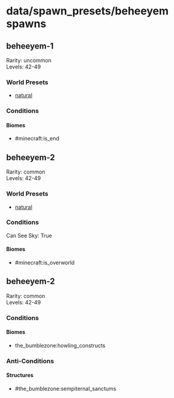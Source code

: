 # data/spawn_presets/beheeyem spawns  
  
## beheeyem-1  
Rarity: uncommon  
Levels: 42-49  
  
### World Presets  
* [natural](/data/spawn_data/natural.md)  
  
### Conditions  
  
#### Biomes  
  * #minecraft:is_end
  
  
## beheeyem-2  
Rarity: common  
Levels: 42-49  
  
### World Presets  
* [natural](/data/spawn_data/natural.md)  
  
### Conditions  
Can See Sky: True  
  
#### Biomes  
  * #minecraft:is_overworld
  
  
## beheeyem-2  
Rarity: common  
Levels: 42-49  
  
### Conditions  
  
#### Biomes  
  * the_bumblezone:howling_constructs
  
  
### Anti-Conditions  
  
#### Structures  
  * #the_bumblezone:sempiternal_sanctums
  
